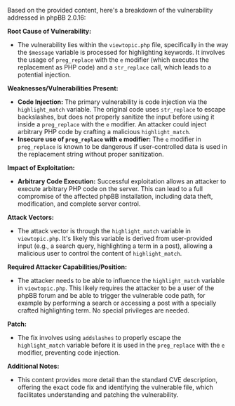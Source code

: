 Based on the provided content, here's a breakdown of the vulnerability addressed in phpBB 2.0.16:

**Root Cause of Vulnerability:**
- The vulnerability lies within the `viewtopic.php` file, specifically in the way the `$message` variable is processed for highlighting keywords. It involves the usage of `preg_replace` with the `e` modifier (which executes the replacement as PHP code) and a `str_replace` call, which leads to a potential injection.

**Weaknesses/Vulnerabilities Present:**
- **Code Injection:** The primary vulnerability is code injection via the `highlight_match` variable. The original code uses `str_replace` to escape backslashes, but does not properly sanitize the input before using it inside a `preg_replace` with the `e` modifier. An attacker could inject arbitrary PHP code by crafting a malicious `highlight_match`.
- **Insecure use of `preg_replace` with `e` modifier:** The `e` modifier in `preg_replace` is known to be dangerous if user-controlled data is used in the replacement string without proper sanitization.

**Impact of Exploitation:**
- **Arbitrary Code Execution:** Successful exploitation allows an attacker to execute arbitrary PHP code on the server. This can lead to a full compromise of the affected phpBB installation, including data theft, modification, and complete server control.

**Attack Vectors:**
- The attack vector is through the `highlight_match` variable in `viewtopic.php`. It's likely this variable is derived from user-provided input (e.g., a search query, highlighting a term in a post), allowing a malicious user to control the content of `highlight_match`.

**Required Attacker Capabilities/Position:**
- The attacker needs to be able to influence the `highlight_match` variable in `viewtopic.php`. This likely requires the attacker to be a user of the phpBB forum and be able to trigger the vulnerable code path, for example by performing a search or accessing a post with a specially crafted highlighting term. No special privileges are needed.

**Patch:**
- The fix involves using `addslashes` to properly escape the `highlight_match` variable before it is used in the `preg_replace` with the `e` modifier, preventing code injection.

**Additional Notes:**

- This content provides more detail than the standard CVE description, offering the exact code fix and identifying the vulnerable file, which facilitates understanding and patching the vulnerability.